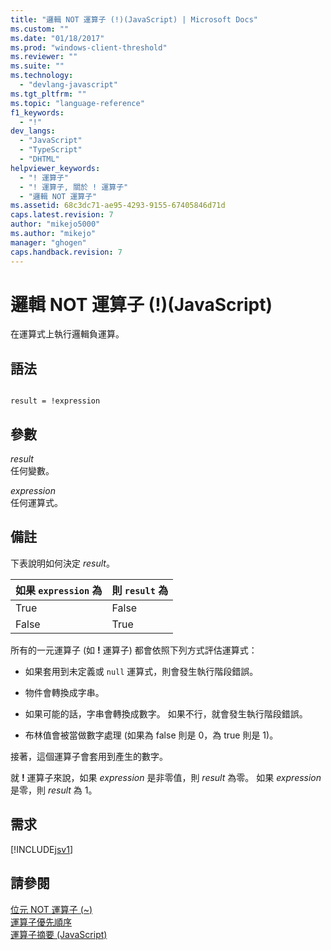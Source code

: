 ```yaml
---
title: "邏輯 NOT 運算子 (!)(JavaScript) | Microsoft Docs"
ms.custom: ""
ms.date: "01/18/2017"
ms.prod: "windows-client-threshold"
ms.reviewer: ""
ms.suite: ""
ms.technology: 
  - "devlang-javascript"
ms.tgt_pltfrm: ""
ms.topic: "language-reference"
f1_keywords: 
  - "!"
dev_langs: 
  - "JavaScript"
  - "TypeScript"
  - "DHTML"
helpviewer_keywords: 
  - "! 運算子"
  - "! 運算子, 關於 ! 運算子"
  - "邏輯 NOT 運算子"
ms.assetid: 68c3dc71-ae95-4293-9155-67405846d71d
caps.latest.revision: 7
author: "mikejo5000"
ms.author: "mikejo"
manager: "ghogen"
caps.handback.revision: 7
---
```

# 邏輯 NOT 運算子 (!)(JavaScript)
在運算式上執行邏輯負運算。  
  
## 語法  
  
```  
  
result = !expression  
```  
  
## 參數  
 *result*  
 任何變數。  
  
 *expression*  
 任何運算式。  
  
## 備註  
 下表說明如何決定 *result*。  
  
|如果 `expression` 為|則 `result` 為|  
|-----------------------|------------------|  
|True|False|  
|False|True|  
  
 所有的一元運算子 \(如 **\!** 運算子\) 都會依照下列方式評估運算式：  
  
-   如果套用到未定義或 `null` 運算式，則會發生執行階段錯誤。  
  
-   物件會轉換成字串。  
  
-   如果可能的話，字串會轉換成數字。  如果不行，就會發生執行階段錯誤。  
  
-   布林值會被當做數字處理 \(如果為 false 則是 0，為 true 則是 1\)。  
  
 接著，這個運算子會套用到產生的數字。  
  
 就 **\!** 運算子來說，如果 *expression* 是非零值，則 *result* 為零。  如果 *expression* 是零，則 *result* 為 1。  
  
## 需求  
 [!INCLUDE[jsv1](../../javascript/misc/includes/jsv1-md.md)]  
  
## 請參閱  
 [位元 NOT 運算子 \(~\)](../../javascript/reference/bitwise-not-operator-decrement-tilde-javascript.md)   
 [運算子優先順序](../../javascript/operator-subtractprecedence-javascript.md)   
 [運算子摘要 \(JavaScript\)](../../javascript/misc/operator-subtractsummary-javascript.md)